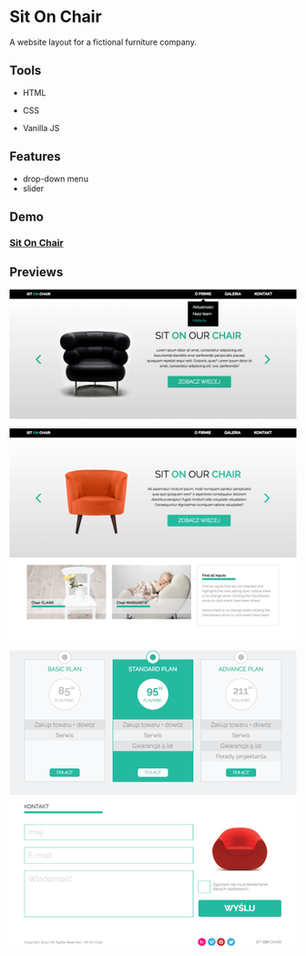 # Sit On Chair
A website layout for a fictional furniture company.



## Tools

- HTML

- CSS

- Vanilla JS


## Features

- drop-down menu
- slider



## Demo

### **[Sit On Chair](https://karin-on.github.io/sit-on-chair/)**



## Previews

![](./images/sit-on-chair_prev1.png)

![](./images/sit-on-chair_prev2.png)

![](./images/sit-on-chair_prev3.png)

